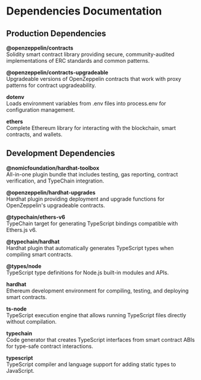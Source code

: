 # Dependencies Documentation

## Production Dependencies

**@openzeppelin/contracts**  
Solidity smart contract library providing secure, community-audited implementations of ERC standards and common patterns.

**@openzeppelin/contracts-upgradeable**  
Upgradeable versions of OpenZeppelin contracts that work with proxy patterns for contract upgradeability.

**dotenv**  
Loads environment variables from .env files into process.env for configuration management.

**ethers**  
Complete Ethereum library for interacting with the blockchain, smart contracts, and wallets.

## Development Dependencies

**@nomicfoundation/hardhat-toolbox**  
All-in-one plugin bundle that includes testing, gas reporting, contract verification, and TypeChain integration.

**@openzeppelin/hardhat-upgrades**  
Hardhat plugin providing deployment and upgrade functions for OpenZeppelin's upgradeable contracts.

**@typechain/ethers-v6**  
TypeChain target for generating TypeScript bindings compatible with Ethers.js v6.

**@typechain/hardhat**  
Hardhat plugin that automatically generates TypeScript types when compiling smart contracts.

**@types/node**  
TypeScript type definitions for Node.js built-in modules and APIs.

**hardhat**  
Ethereum development environment for compiling, testing, and deploying smart contracts.

**ts-node**  
TypeScript execution engine that allows running TypeScript files directly without compilation.

**typechain**  
Code generator that creates TypeScript interfaces from smart contract ABIs for type-safe contract interactions.

**typescript**  
TypeScript compiler and language support for adding static types to JavaScript.
